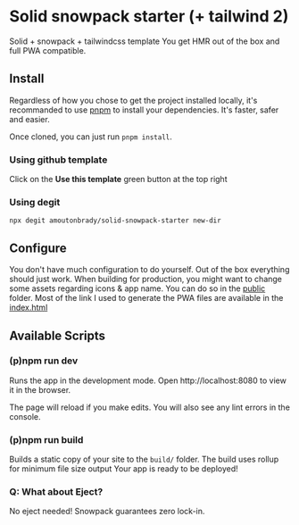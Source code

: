 # Solid snowpack starter (+ tailwind 2)

Solid + snowpack + tailwindcss template
You get HMR out of the box and full PWA compatible.

## Install

Regardless of how you chose to get the project installed locally, it's recommanded to use [pnpm](https://pnpm.js.org/) to install your dependencies. It's faster, safer and easier.

Once cloned, you can just run `pnpm install`.

### Using github template

Click on the **Use this template** green button at the top right

### Using degit

`npx degit amoutonbrady/solid-snowpack-starter new-dir`

## Configure

You don't have much configuration to do yourself. Out of the box everything should just work.
When building for production, you might want to change some assets regarding icons & app name. You can do so in the [public](./public) folder.
Most of the link I used to generate the PWA files are available in the [index.html](./public/index.html)

## Available Scripts

### (p)npm run dev

Runs the app in the development mode.
Open http://localhost:8080 to view it in the browser.

The page will reload if you make edits.
You will also see any lint errors in the console.

### (p)npm run build

Builds a static copy of your site to the `build/` folder.
The build uses rollup for minimum file size output
Your app is ready to be deployed!

### Q: What about Eject?

No eject needed! Snowpack guarantees zero lock-in.
